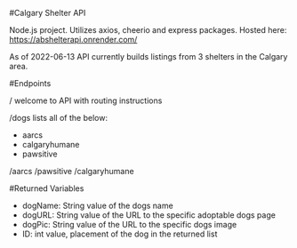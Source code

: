 #Calgary Shelter API

Node.js project. Utilizes axios, cheerio and express packages. 
Hosted here: https://abshelterapi.onrender.com/

As of 2022-06-13 API currently builds listings from 3 shelters in the Calgary area.

#Endpoints

/
welcome to API with routing instructions

/dogs 
lists all of the below:
- aarcs
- calgaryhumane
- pawsitive

/aarcs
/pawsitive
/calgaryhumane


#Returned Variables
- dogName: String value of the dogs name
- dogURL: String value of the URL to the specific adoptable dogs page
- dogPic: String value of the URL to the specific dogs image
- ID: int value, placement of the dog in the returned list

